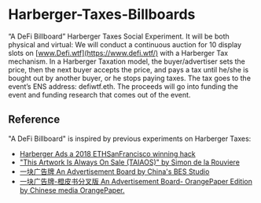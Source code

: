 # Harberger-Taxes-Billboards
“A DeFi Billboard” Harberger Taxes Social Experiment. It will be both physical and virtual: We will conduct a continuous auction for 10 display slots on [www.Defi.wtf](https://www.defi.wtf/) with a Harberger Tax mechanism. In a Harberger Taxation model, the buyer/advertiser sets the price, then the next buyer accepts the price, and pays a tax until he/she is bought out by another buyer, or he stops paying taxes. The tax goes to the event’s ENS address: defiwtf.eth. The proceeds will go into funding the event and funding research that comes out of the event.

## Reference
"A DeFi Billboard" is inspired by previous experiments on Harberger Taxes:
- [Harberger Ads a 2018 ETHSanFrancisco winning hack](https://github.com/bin-studio/harberger-ads-contracts)
- ["This Artwork Is Always On Sale (TAIAOS)" by Simon de la Rouviere](https://github.com/simondlr/thisartworkisalwaysonsale)
- [一块广告牌 An Advertisement Board by China's BES Studio](https://github.com/BlockchainEconomicsStudio/AdvertisementBoard)
- [一块广告牌-橙皮书分叉版 An Advertisement Board- OrangePaper Edition by Chinese media OrangePaper.](https://mp.weixin.qq.com/s?__biz=MzA4MzE1MzQ3MA==&mid=2450142398&idx=1&sn=1a4fa16983914492e5a096d2d3006283&chksm=880453efbf73daf9397c86bc61779b076053a40f211f2460669d25f8b6b79b2320ccc9c09bd1&scene=0&xtrack=1)